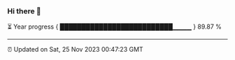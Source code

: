 ### Hi there 👋

⏳ Year progress { ██████████████████████████▁▁▁▁ } 89.87 %

---

⏰ Updated on Sat, 25 Nov 2023 00:47:23 GMT
